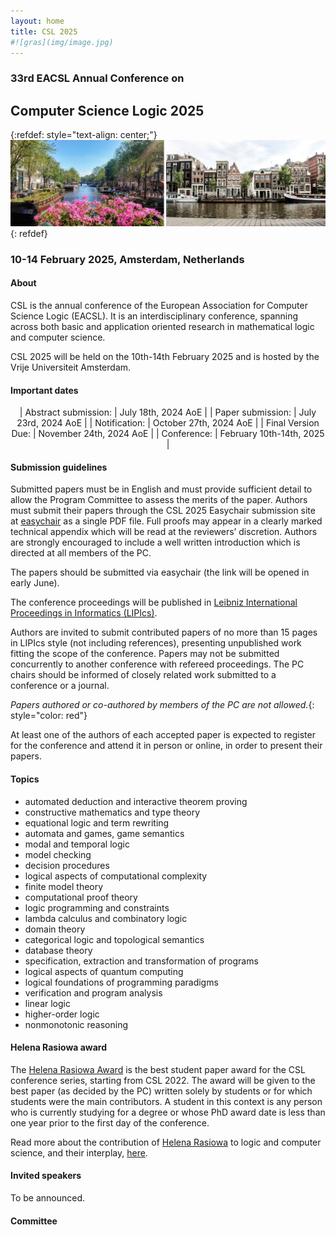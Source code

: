 ```yaml
---
layout: home
title: CSL 2025
#![gras](img/image.jpg)
---
```


### 33rd EACSL Annual Conference on

## Computer Science Logic 2025


{:refdef: style="text-align: center;"}
![My Image](/assets/images/amsterdam12.jpg)
{: refdef}

### 10-14 February 2025, Amsterdam, Netherlands

#### About

CSL is the annual conference of the European Association for Computer Science Logic (EACSL).
It is an interdisciplinary conference, spanning across both basic and application oriented research in mathematical logic and computer science.

CSL 2025 will be held on the 10th-14th February 2025 and is hosted by the Vrije Universiteit Amsterdam.

#### Important dates

<div align="center">

| Abstract submission: | July 18th, 2024 AoE |
| Paper submission: | July 23rd, 2024 AoE |
| Notification: | October 27th, 2024 AoE |
| Final Version Due: | November 24th, 2024 AoE |
| Conference: | February 10th-14th, 2025 |

</div>

#### Submission guidelines

Submitted papers must be in English and must provide sufficient detail to allow the Program Committee to assess the merits of the paper.
Authors must submit their papers through the CSL 2025 Easychair submission site at [easychair](https://easychair.org/my/conference?conf=csl2025) as a single PDF file.
Full proofs may appear in a clearly marked technical appendix which will be read at the reviewers’ discretion.
Authors are strongly encouraged to include a well written introduction which is directed at all members of the PC.

The papers should be submitted via easychair (the link will be opened in early June).

The conference proceedings will be published in [Leibniz International Proceedings in Informatics (LIPIcs)](https://submission.dagstuhl.de/documentation/authors).

Authors are invited to submit contributed papers of no more than 15 pages in LIPIcs style (not including references), presenting unpublished work fitting the scope of the conference.
Papers may not be submitted concurrently to another conference with refereed proceedings. The PC chairs should be informed of closely related work submitted to a conference or a journal.

*Papers authored or co-authored by members of the PC are not allowed.*{: style="color: red"}

At least one of the authors of each accepted paper is expected to register for the conference and attend it in person or online, in order to present their papers.

#### Topics

* automated deduction and interactive theorem proving
* constructive mathematics and type theory
* equational logic and term rewriting
* automata and games, game semantics
* modal and temporal logic
* model checking
* decision procedures
* logical aspects of computational complexity
* finite model theory
* computational proof theory
* logic programming and constraints
* lambda calculus and combinatory logic
* domain theory
* categorical logic and topological semantics
* database theory
* specification, extraction and transformation of programs
* logical aspects of quantum computing
* logical foundations of programming paradigms
* verification and program analysis
* linear logic
* higher-order logic
* nonmonotonic reasoning

#### Helena Rasiowa award

The [Helena Rasiowa Award](https://www.eacsl.org/?page_id=1111) is the best student paper award for the CSL conference series, starting from CSL 2022.
The award will be given to the best paper (as decided by the PC) written solely by students or for which students were the main contributors.
A student in this context is any person who is currently studying for a degree or whose PhD award date is less than one year prior to the first day of the conference.

Read more about the contribution of [Helena Rasiowa](https://en.wikipedia.org/wiki/Helena_Rasiowa) to logic and computer science, and their interplay, [here](https://www.eacsl.org/?page_id=1104).

#### Invited speakers

To be announced.

#### Committee

